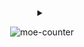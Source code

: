 <!-- body -->

<div align=center>

<details><summary></summary><br />

[![life]![PGP]![code]](https://keybase.io/egpl0/pgp_keys.asc)

<details><summary></summary><br />

<div width=290>

<table align=center>

<th align=center>

&nbsp;

&nbsp;

| ←Freq | [Pulls] | [Issues] | [PyPI] | [Gist] | [KeyBase] | [Greasy Fork] | Rare→ |
| :---- | :-----: | :------: | :----: | :----: | :-------: | :-----------: | ----: |

&nbsp;

| ←old | [Ruby] | [Shell] | [CommonLisp] | [Python] | [JavaScript] | [C]/[C++] | [TypeScript] | new→ |
| :--- | :----: | :-----: | :----------: | :------: | :----------: | :-------: | :----------: | ---: |

&nbsp;

| ←old | Windows | Ubuntu | Heroku | Docker | GitHub Actions | Mac | new→ |
| :--- | :-----: | :----: | :----: | :----: | :------------: | :-: | ---: |

&nbsp;

</th>

</table>

<details><summary></summary><br />

| GitHub Stats     |
| :--------------: |
| ![languages]     |
| ![contributions] |
| ![stats]         |

</details>

</details>

</details>

![moe-counter]

</div>

<!-- badges -->

[life]: https://img.shields.io/badge/life-failing-red
[PGP]: https://img.shields.io/keybase/pgp/egpl0
[code]: https://img.shields.io/badge/code-caotic-red

<!-- links -->

[Pulls]: https://github.com/pulls?q=is%3Aopen+is%3Apr+author%3Aeggplants+archived%3Afalse
[Issues]: https://github.com/issues?q=is%3Aopen+is%3Aissue+author%3Aeggplants+archived%3Afalse
[KeyBase]: https://keybase.io/egpl0
[Greasy Fork]: https://greasyfork.org/en/users/671442-eggplants
[PyPI]: https://pypi.org/user/eggplants/
[Gist]: https://gist.github.com/eggplants

<!-- langs -->
[Ruby]: https://github.com/eggplants?tab=repositories&q=&type=&language=ruby&sort=
[Shell]: https://github.com/eggplants?tab=repositories&q=&type=&language=shell&sort=
[CommonLisp]: https://github.com/eggplants?tab=repositories&q=&type=&language=lisp&sort=
[Python]: https://github.com/eggplants?tab=repositories&q=&type=&language=python&sort=
[JavaScript]: https://github.com/eggplants?tab=repositories&q=&type=&language=javascript&sort=
[C]: https://github.com/eggplants?tab=repositories&q=&type=&language=c&sort=
[C++]: https://github.com/eggplants?tab=repositories&q=&type=&language=cpp&sort=
[TypeScript]: https://github.com/eggplants?tab=repositories&q=&type=&language=typescript&sort=

<!-- stats -->

[languages]: https://github-readme-stats.vercel.app/api/top-langs/?username=eggplants&layout=compact&hide=html,jupyter%20notebook,css
[contributions]: https://github-contribution-stats.vercel.app/api/?username=eggplants
[stats]: https://github-readme-stats.vercel.app/api?username=eggplants&count_private=true&show_icons=true
[moe-counter]: https://moe-counter.glitch.me/get/@eggplants-github-readme?theme=rule34

<!-- &hide=stars -->
